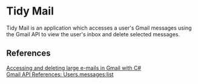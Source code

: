 # Tidy Mail
Tidy Mail is an application which accesses a user's Gmail messages using the Gmail API to view the user's inbox and delete selected messages.

## References
[Accessing and deleting large e-mails in Gmail with C#](https://docs.microsoft.com/en-us/archive/blogs/mvpawardprogram/accessing-and-deleting-large-e-mails-in-gmail-with-c)  
[Gmail API References: Users.messages:list](https://developers.google.com/gmail/api/v1/reference/users/messages/list)
